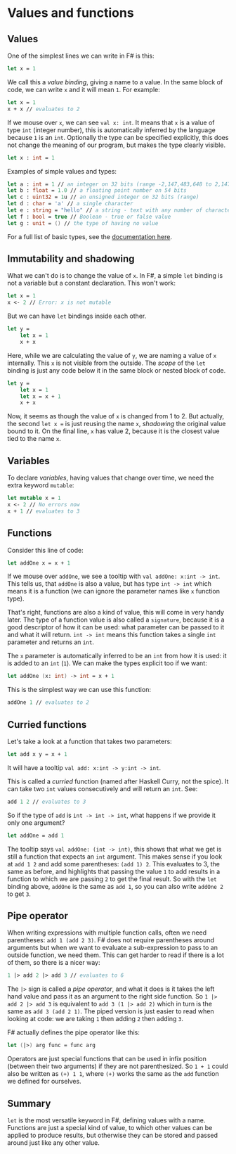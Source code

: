 # Values and functions

## Values

One of the simplest lines we can write in F# is this:

```fsharp
let x = 1
```

We call this a *value binding*, giving a name to a value.
In the same block of code, we can write `x` and it will mean `1`.
For example:

```fsharp
let x = 1
x + x // evaluates to 2
```

If we mouse over `x`, we can see `val x: int`.
It means that `x` is a value of type `int` (integer number), this is automatically inferred by the language because `1` is an `int`.
Optionally the type can be specified explicitly, this does not change the meaning of our program, but makes the type clearly visible.

```fsharp
let x : int = 1
```

Examples of simple values and types:

```fsharp
let a : int = 1 // an integer on 32 bits (range -2,147,483,648 to 2,147,483,647)
let b : float = 1.0 // a floating point number on 54 bits
let c : uint32 = 1u // an unsigned integer on 32 bits (range)
let d : char = 'a' // a single character
let e : string = "hello" // a string - text with any number of characters
let f : bool = true // Boolean - true or false value
let g : unit = () // the type of having no value
```

For a full list of basic types, see the [documentation here](https://docs.microsoft.com/en-us/dotnet/fsharp/language-reference/basic-types).

## Immutability and shadowing

What we can't do is to change the value of `x`.
In F#, a simple `let` binding is not a variable but a constant declaration.
This won't work:

```fsharp
let x = 1
x <- 2 // Error: x is not mutable
```

But we can have `let` bindings inside each other.

```fsharp
let y =
    let x = 1
    x + x
```

Here, while we are calculating the value of `y`, we are naming a value of `x` internally.
This `x` is not visible from the outside.
The *scope* of the `let` binding is just any code below it in the same block or nested block of code.

```fsharp
let y =
    let x = 1
    let x = x + 1
    x + x
```

Now, it seems as though the value of `x` is changed from 1 to 2.
But actually, the second `let x =` is just reusing the name `x`, *shadowing* the original value bound to it.
On the final line, `x` has value 2, because it is the closest value tied to the name `x`.

## Variables

To declare *variables*, having values that change over time, we need the extra keyword `mutable`:

```fsharp
let mutable x = 1
x <- 2 // No errors now
x + 1 // evaluates to 3
```

## Functions

Consider this line of code:

```fsharp
let addOne x = x + 1
```

If we mouse over `addOne`, we see a tooltip with `val addOne: x:int -> int`.
This tells us, that `addOne` is also a value, but has type `int -> int` which means it is a function
(we can ignore the parameter names like `x` function type).

That's right, functions are also a kind of value, this will come in very handy later.
The type of a function value is also called a `signature`, because it is a good descriptor of how it can be used:
what parameter can be passed to it and what it will return.
`int -> int` means this function takes a single `int` parameter and returns an `int`.

The `x` parameter is automatically inferred to be an `int` from how it is used: it is added to an `int` (`1`).
We can make the types explicit too if we want:

```fsharp
let addOne (x: int) -> int = x + 1
```

This is the simplest way we can use this function:

```fsharp
addOne 1 // evaluates to 2
```

## Curried functions

Let's take a look at a function that takes two parameters:

```fsharp
let add x y = x + 1
```
It will have a tooltip `val add: x:int -> y:int -> int`.

This is called a *curried* function (named after Haskell Curry, not the spice).
It can take two `int` values consecutively and will return an `int`. See:

```fsharp
add 1 2 // evaluates to 3
```

So if the type of `add` is `int -> int -> int`, what happens if we provide it only one argument?

```fsharp
let addOne = add 1
```

The tooltip says `val addOne: (int -> int)`, this shows that what we get is still a function that expects an `int` argument.
This makes sense if you look at `add 1 2` and add some parentheses: `(add 1) 2`.
This evaluates to 3, the same as before, and highlights that passing the value `1` to add results in a function
to which we are passing `2` to get the final result.
So with the `let` binding above, `addOne` is the same as `add 1`, so you can also write `addOne 2` to get `3`.

## Pipe operator

When writing expressions with multiple function calls, often we need parentheses: `add 1 (add 2 3)`.
F# does not require parentheses around arguments but when we want to evaluate a sub-expression to pass to an outside function, we need them.
This can get harder to read if there is a lot of them, so there is a nicer way:

```fsharp
1 |> add 2 |> add 3 // evaluates to 6
```

The `|>` sign is called a *pipe operator*, and what it does is it takes the left hand value and pass it as an argument to the right side function.
So `1 |> add 2 |> add 3` is equivalent to `add 3 (1 |> add 2)` which in turn is the same as `add 3 (add 2 1)`.
The piped version is just easier to read when looking at code: we are taking `1` then adding `2` then adding `3`.

F# actually defines the pipe operator like this:

```fsharp
let (|>) arg func = func arg
```

Operators are just special functions that can be used in infix position (between their two arguments) if they are not parenthesized.
So `1 + 1` could also be written as `(+) 1 1`, where `(+)` works the same as the `add` function we defined for ourselves.

## Summary
`let` is the most versatile keyword in F#, defining values with a name.
Functions are just a special kind of value, to which other values can be applied to produce results,
but otherwise they can be stored and passed around just like any other value.